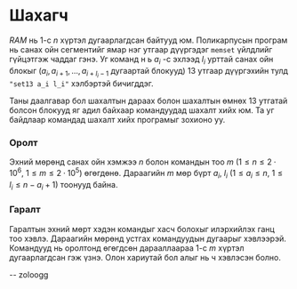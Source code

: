 Шахагч
======
$RAM$ нь $1$-с $n$ хүртэл дугаарлагдсан байтууд юм. Поликарпусын програм нь
санах ойн сегментийг ямар нэг утгаар дүүргэдэг `memset` үйлдлийг гүйцэтгэж
чаддаг гэнэ. Уг команд н ь $a_i$ -с эхлээд $l_i$ урттай санах ойн блокыг ($a_i,
a_{i + 1}, ... , a_{i + l_i - 1}$ дугаартай блокууд) $13$ утгаар дүүргэхийн тулд
`"set13 a_i l_i"` хэлбэртэй бичигддэг.

Таны даалгавар бол шахалтын дараах болон шахалтын өмнөх $13$ утгатай болсон
блокууд яг адил байхаар командуудад шахалт хийх юм. Та уг байдлаар командад
шахалт хийх програмыг зохионо уу.


### Оролт
Эхний мөрөнд санах ойн хэмжээ $n$ болон командын тоо $m$ ($1 ≤ n ≤ 2·10^6$, $1 ≤
m ≤ 2·10^5$) өгөгдөнө. Дараагийн $m$ мөр бүрт $a_i$, $l_i$ ($1 ≤ a_i ≤ n$, $1 ≤
l_i ≤ n - a_i + 1$) тоонууд байна.


### Гаралт
Гаралтын эхний мөрт хэдэн командыг хасч болохыг илэрхийлэх ганц тоо хэвлэ.
Дараагийн мөрөнд устгах командуудын дугаарыг хэвлээрэй. Командууд нь оролтонд
өгөгдсөн дарааллаараа $1$-с $m$ хүртэл дугаарлагдсан гэж үзнэ. Олон хариутай бол
алыг нь ч хэвлэсэн болно.

-- zoloogg
